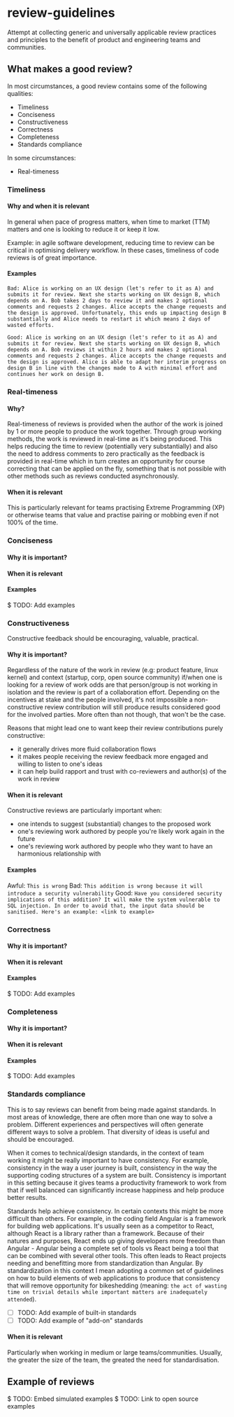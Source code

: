 # review-guidelines

Attempt at collecting generic and universally applicable review practices and principles to the benefit of product and engineering teams and communities.

## What makes a good review?

In most circumstances, a good review contains some of the following qualities:
 - Timeliness
 - Conciseness
 - Constructiveness
 - Correctness
 - Completeness
 - Standards compliance
 
 In some circumstances:
 - Real-timeness
 
### Timeliness
 
#### Why and when it is relevant

In general when pace of progress matters, when time to market (TTM) matters and one is looking to reduce it or keep it low.

Example: in agile software development, reducing time to review can be critical in optimising delivery workflow. In these cases, timeliness of code reviews is of great importance.

#### Examples

```
Bad: Alice is working on an UX design (let's refer to it as A) and submits it for review. Next she starts working on UX design B, which depends on A. Bob takes 2 days to review it and makes 2 optional comments and requests 2 changes. Alice accepts the change requests and the design is approved. Unfortunately, this ends up impacting design B substantially and Alice needs to restart it which means 2 days of wasted efforts.

Good: Alice is working on an UX design (let's refer to it as A) and submits it for review. Next she starts working on UX design B, which depends on A. Bob reviews it within 2 hours and makes 2 optional comments and requests 2 changes. Alice accepts the change requests and the design is approved. Alice is able to adapt her interim progress on design B in line with the changes made to A with minimal effort and continues her work on design B.
```

### Real-timeness
 
#### Why?
Real-timeness of reviews is provided when the author of the work is joined by 1 or more people to produce the work together. Through group working methods, the work is reviewed in real-time as it's being produced. This helps reducing the time to review (potentially very substantially) and also the need to address comments to zero practically as the feedback is provided in real-time which in turn creates an opportunity for course correcting that can be applied on the fly, something that is not possible with other methods such as reviews conducted asynchronously. 

#### When it is relevant
This is particularly relevant for teams practising Extreme Programming (XP) or otherwise teams that value and practise pairing or mobbing even if not 100% of the time.

### Conciseness
 
#### Why it is important?

#### When it is relevant

#### Examples
$ TODO: Add examples

### Constructiveness

Constructive feedback should be encouraging, valuable, practical.
 
#### Why it is important?
Regardless of the nature of the work in review (e.g: product feature, linux kernel) and context (startup, corp, open source community) if/when one is looking for a review of work odds are that person/group is not working in isolation and the review is part of a collaboration effort. Depending on the incentives at stake and the people involved, it's not impossible a non-constructive review contribution will still produce results considered good for the involved parties. More often than not though, that won't be the case.

Reasons that might lead one to want keep their review contributions purely constructive:
 - it generally drives more fluid collaboration flows
 - it makes people receiving the review feedback more engaged and willing to listen to one's ideas
 - it can help build rapport and trust with co-reviewers and author(s) of the work in review

#### When it is relevant
Constructive reviews are particularly important when:
 - one intends to suggest (substantial) changes to the proposed work
 - one's reviewing work authored by people you're likely work again in the future
 - one's reviewing work authored by people who they want to have an harmonious relationship with

#### Examples
Awful: `This is wrong`
Bad: `This addition is wrong because it will introduce a security vulnerability`
Good: `Have you considered security implications of this addition? It will make the system vulnerable to SQL injection. In order to avoid that, the input data should be sanitised. Here's an example: <link to example>`

### Correctness
 
#### Why it is important?

#### When it is relevant

#### Examples
$ TODO: Add examples

### Completeness
 
#### Why it is important?

#### When it is relevant

#### Examples
$ TODO: Add examples

### Standards compliance

This is to say reviews can benefit from being made against standards. In most areas of knowledge, there are often more than one way to solve a problem. Different experiences and perspectives will often generate different ways to solve a problem. That diversity of ideas is useful and should be encouraged.

When it comes to technical/design standards, in the context of team working it might be really important to have consistency. For example, consistency in the way a user journey is built, consistency in the way the supporting coding structures of a system are built. Consistency is important in this setting because it gives teams a productivity framework to work from that if well balanced can significantly increase happiness and help produce better results.

Standards help achieve consistency. In certain contexts this might be more difficult than others. For example, in the coding field Angular is a framework for building web applications. It's usually seen as a competitor to React, although React is a library rather than a framework. Because of their natures and purposes, React ends up giving developers more freedom than Angular - Angular being a complete set of tools vs React being a tool that can be combined with several other tools. This often leads to React projects needing and benefitting more from standardization than Angular. By standardization in this context I mean adopting a common set of guidelines on how to build elements of web applications to produce that consistency that will remove opportunity for bikeshedding (meaning: `the act of wasting time on trivial details while important matters are inadequately attended`).

- [ ] TODO: Add example of built-in standards
- [ ] TODO: Add example of "add-on" standards

#### When it is relevant
Particularly when working in medium or large teams/communities. Usually, the greater the size of the team, the greated the need for standardisation.


## Example of reviews

$ TODO: Embed simulated examples
$ TODO: Link to open source examples
